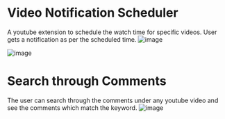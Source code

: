 # Video Notification Scheduler
A youtube extension to schedule the watch time for specific videos. User gets a notification as per the scheduled time.
![image](https://github.com/AmaanKang/Video_Notification_Scheduler/assets/77933148/95a2d640-12dc-45a3-a91e-32d295c1ac54)

![image](https://github.com/AmaanKang/Video_Notification_Scheduler/assets/77933148/530db72b-a136-4bb0-9cf8-c29201c28543)


# Search through Comments
The user can search through the comments under any youtube video and see the comments which match the keyword.
![image](https://github.com/AmaanKang/Video_Notification_Scheduler/assets/77933148/c20ed25d-440e-4ce9-8dd3-08f930a88c3e)

